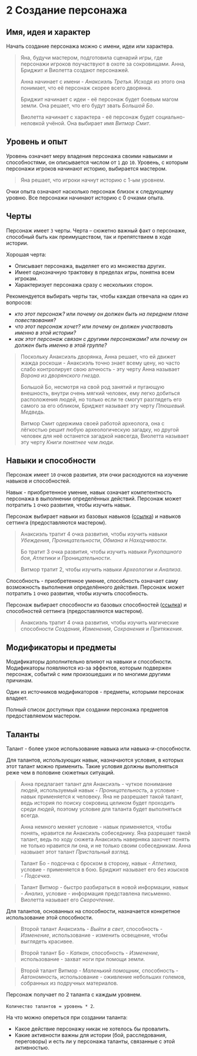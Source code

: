 # 2 Создание персонажа

## Имя, идея и характер

Начать создание персонажа можно с имени, идеи или характера.

>Яна, будучи мастером, подготовила сценарий игры, где персонажи игроков поучаствуют в охоте за сокровищами.
>Анна, Бриджит и Виолетта создают персонажей.
>
>Анна начинает с имени - _Анаксиэль Третья_. Исходя из этого она понимает, что её персонаж скорее всего дворянка.
>
>Бриджит начинает с идеи - её персонаж будет боевым магом земли. Она решает, что его будут звать _Большой Бо_.
>
>Виолетта начинает с характера - её персонаж будет социально-неловкой учёной. Она выбирает имя _Витмор Смит_.

## Уровень и опыт

Уровень означает меру владения персонажа своими навыками и способностями, он описывается числом от `1` до `10`.
Уровень, с которым персонажи игроков начинают историю, выбирается мастером.

>Яна решает, что игроки начнут историю с 1-ым уровнем.

Очки опыта означают насколько персонаж близок к следующему уровню.
Все персонажи начинают историю с 0 очками опыта.

## Черты

Персонаж имеет `3` черты.
Черта – сюжетно важный факт о персонаже, способный быть как преимуществом, так и препятствием в ходе истории.

Хорошая черта:
- Описывает персонажа, выделяет его из множества других.
- Имеет однозначную трактовку в пределах игры, понятна всем игрокам.
- Характеризует персонажа сразу с нескольких сторон.

Рекомендуется выбирать черты так, чтобы каждая отвечала на один из вопросов:
- _кто этот персонаж?_ или _почему он должен быть на переднем плане повествования?_
- _что этот персонаж хочет?_ или _почему он должен участвовать именно в этой истории?_
- _как этот персонаж связан с другими персонажами?_ или _почему он должен быть именно в этой группе?_

>Поскольку Анаксиэль дворянка, Анна решает, что ей движет жажда роскоши -
>Анаксиэль точно знает всему цену, но часто слабо контролирует свою алчность -
>эту черту Анна называет _Ворона из дворянского гнезда_.
>
>Большой Бо, несмотря на свой род занятий и пугающую внешность, внутри очень мягкий человек,
>ему легко добиться расположения людей, но только если те смогут разглядеть его самого за его обликом,
>Бриджет называет эту черту _Плюшевый. Медведь._
>
>Витмор Смит одержима своей работой археолога,
>она с лёгкостью решит любую археологическую загадку, но другой человек для неё останется загадкой навсегда,
>Виолетта называет эту черту _Книги понятнее чем люди_.

## Навыки и способности

Персонаж имеет `10` очков развития, эти очки расходуются на изучение навыков и способностей.

Навык - приобретенное умение, навык означает компетентность персонажа в выполнении определённых действий.
Персонаж может потратить `1` очко развития, чтобы изучить навык.

Персонаж выбирает навыки из базовых навыков ([ссылка](../II_Основные_правила/1_Навыки.md))
и навыков сеттинга (предоставляются мастером).

>Анаксиэль тратит 4 очка развития, чтобы изучить навыки _Убеждения_, _Проницательности_, _Обмана_ и _Находчивости_.
>
>Бо тратит 3 очка развития, чтобы изучить навыки _Рукопашного боя_, _Атлетики_ и _Проницательности_.
>
>Витмор тратит 2, чтобы изучить навыки _Археологии_ и _Анализа_.

Способность - приобретенное умение, способность означает саму возможность выполнения определённого действия.
Персонаж может потратить `1` очко развития, чтобы изучить способность.

Персонаж выбирает способности из базовых способностей ([ссылка](../II_Основные_правила/5_Магические_способности.md))
и способностей сеттинга (предоставляются мастером).

>Анаксиэль тратит 4 очка развития, чтобы изучить магические способности _Создания_, _Изменения_, _Сохранения_ и _Притяжения_.

## Модификаторы и предметы

Модификаторы дополнительно влияют на навыки и способности.
Модификаторы появляются из-за эффектов, которым подвержен персонаж, событий с ним произошедших и по многими другими причинам.

Один из источников модификаторов - предметы, которыми персонаж владеет.

Полный список доступных при создании персонажа предметов предоставляемом мастером.

## Таланты

Талант - более узкое использование навыка или навыка-и-способности.

Для талантов, использующих навык, назначаются условия, в которых этот талант можно применить.
Такие условия должны выполняться реже чем в половине сюжетных ситуаций.

>Анна предлагает талант для Анаксиэль - чуткое понимание людей, используемый навык - _Проницательность_,
>а условие - навык применяется к человеку. 
>Яна не разрешает такой талант, ведь история по поиску сокровищ целиком будет проходить среди людей,
>поэтому условие для таланта будет выполняться всегда.
>
>Анна немного меняет условие - навык применяется, чтобы понять, нравится ли Анаксиэль собеседнику.
>Яна разрешает такой талант, ведь по ходу сюжета Анаксиэль наверняка захочет понять не только нравится ли она,
>и не только своим собеседникам.
>Анна назвыает этот талант _Пристальный взгляд_.

>Талант Бо - подсечка с броском в сторону, навык - _Атлетика_, условие - применяется в бою.
>Бриджит называет его без изысков - _Подсечка_.

>Талант Витмор - быстро разбираться в новой информации, навык - _Анализ_, условие - информация представлена письменно.
>Виолетта называет его _Скорочтение_.

Для талантов, основанных на способности, назначается конкретное использование этой способности.

>Второй талант Анаксиэль - _Выйти в свет_, способность - _Изменение_,
>использование - изменить освещение, чтобы выглядеть красивее.

>Второй талант Бо - _Капкан_, способность - _Изменение_, использование - захват ноги при помощи земли.

>Второй талант Витмор - _Маленький помощник_, способность - _Автономность_,
>использование - оживление небольших големов, собранных из подручных материалов.

Персонаж получает по 2 таланта с каждым уровнем.

`Количество талантов = уровень * 2`.

На что можно опереться при создании таланта:
- Какое действие персонажу никак не хотелось бы провалить.
- Какие активности важны для истории (бой, расследования, переговоры)
  и есть ли у персонажа таланты, связанные с этой активностью.